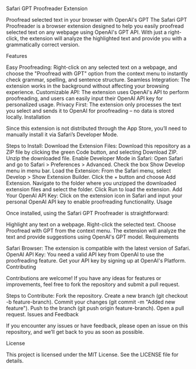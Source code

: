 Safari GPT Proofreader Extension

Proofread selected text in your browser with OpenAI's GPT
The Safari GPT Proofreader is a browser extension designed to help you easily proofread selected text on any webpage using OpenAI's GPT API. With just a right-click, the extension will analyze the highlighted text and provide you with a grammatically correct version.

Features

Easy Proofreading: Right-click on any selected text on a webpage, and choose the "Proofread with GPT" option from the context menu to instantly check grammar, spelling, and sentence structure.
Seamless Integration: The extension works in the background without affecting your browsing experience.
Customizable API: The extension uses OpenAI's API to perform proofreading, and users can easily input their OpenAI API key for personalized usage.
Privacy First: The extension only processes the text you select and sends it to OpenAI for proofreading – no data is stored locally.
Installation

Since this extension is not distributed through the App Store, you’ll need to manually install it via Safari’s Developer Mode.

Steps to Install:
Download the Extension Files:
Download this repository as a ZIP file by clicking the green Code button, and selecting Download ZIP.
Unzip the downloaded file.
Enable Developer Mode in Safari:
Open Safari and go to Safari > Preferences > Advanced.
Check the box Show Develop menu in menu bar.
Load the Extension:
From the Safari menu, select Develop > Show Extension Builder.
Click the + button and choose Add Extension.
Navigate to the folder where you unzipped the downloaded extension files and select the folder.
Click Run to load the extension.
Add Your OpenAI API Key:
Click on the extension icon in Safari and input your personal OpenAI API key to enable proofreading functionality.
Usage

Once installed, using the Safari GPT Proofreader is straightforward:

Highlight any text on a webpage.
Right-click the selected text.
Choose Proofread with GPT from the context menu.
The extension will analyze the text and provide suggestions using OpenAI's GPT model.
Requirements

Safari Browser: The extension is compatible with the latest version of Safari.
OpenAI API Key: You need a valid API key from OpenAI to use the proofreading feature. Get your API key by signing up at OpenAI's Platform.
Contributing

Contributions are welcome! If you have any ideas for features or improvements, feel free to fork the repository and submit a pull request.

Steps to Contribute:
Fork the repository.
Create a new branch (git checkout -b feature-branch).
Commit your changes (git commit -m "Added new feature").
Push to the branch (git push origin feature-branch).
Open a pull request.
Issues and Feedback

If you encounter any issues or have feedback, please open an issue on this repository, and we’ll get back to you as soon as possible.

License

This project is licensed under the MIT License. See the LICENSE file for details.
